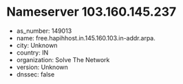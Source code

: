 # Nameserver 103.160.145.237

* as_number: 149013
* name: free.hapihhost.in.145.160.103.in-addr.arpa.
* city: Unknown
* country: IN
* organization: Solve The Network
* version: Unknown
* dnssec: false
